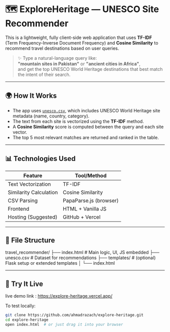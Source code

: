 # 🗺️ ExploreHeritage — UNESCO Site Recommender

This is a lightweight, fully client-side web application that uses **TF-IDF** (Term Frequency-Inverse Document Frequency) and **Cosine Similarity** to recommend travel destinations based on user queries.

> ✨ Type a natural-language query like:  
> **"mountain sites in Pakistan"** or **"ancient cities in Africa"**,  
> and get the top UNESCO World Heritage destinations that best match the intent of their search.

---

## 🌍 How It Works

- The app uses [`unesco.csv`](./unesco.csv), which includes UNESCO World Heritage site metadata (name, country, category).
- The text from each site is vectorized using the **TF-IDF** method.
- A **Cosine Similarity** score is computed between the query and each site vector.
- The top 5 most relevant matches are returned and ranked in the table.

---

## 📊 Technologies Used

| Feature                | Tool/Method            |
| ---------------------- | ---------------------- |
| Text Vectorization     | TF-IDF                 |
| Similarity Calculation | Cosine Similarity      |
| CSV Parsing            | PapaParse.js (browser) |
| Frontend               | HTML + Vanilla JS      |
| Hosting (Suggested)    | GitHub + Vercel        |

---

## 📁 File Structure

travel_recommender/
├── index.html # Main logic, UI, JS embedded
├── unesco.csv # Dataset for recommendations
├── templates/ # (optional) Flask setup or extended templates
│ └── index.html

---

## 🧪 Try It Live

live demo link : https://explore-heritage.vercel.app/

To test locally:

```bash
git clone https://github.com/ahmadrazach/explore-heritage.git
cd explore-heritage
open index.html  # or just drag it into your browser
```
